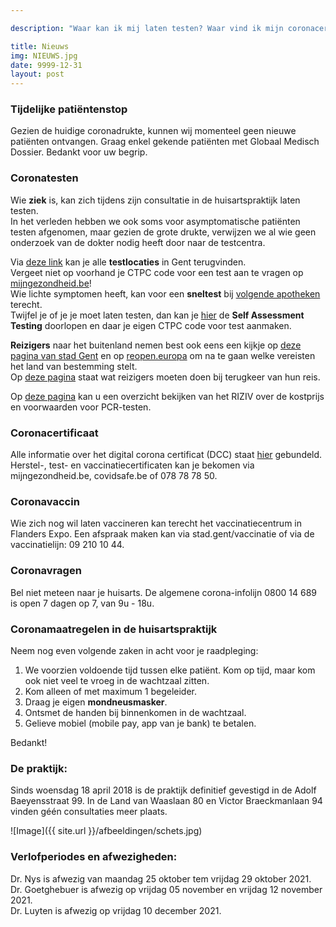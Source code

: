 ```yaml
---

description: "Waar kan ik mij laten testen? Waar vind ik mijn coronacertificaat? Welke zijn de laatste coronamaatregelen? Wanneer is mijn dokter in verlof?"

title: Nieuws
img: NIEUWS.jpg
date: 9999-12-31
layout: post
---
```


### Tijdelijke patiëntenstop
Gezien de huidige coronadrukte, kunnen wij momenteel geen nieuwe patiënten ontvangen. Graag enkel gekende patiënten met Globaal Medisch Dossier. Bedankt voor uw begrip.

### Coronatesten

Wie **ziek** is, kan zich tijdens zijn consultatie in de huisartspraktijk laten testen. <br>
In het verleden hebben we ook soms voor asymptomatische patiënten testen afgenomen, maar gezien de grote drukte, verwijzen we al wie geen onderzoek van de dokter nodig heeft door naar de testcentra. <br>

Via [deze link](https://stad.gent/nl/alles-over-corona-gent/testen-op-het-coronavirus-gent) kan je alle **testlocaties** in Gent terugvinden.<br>
Vergeet niet op voorhand je CTPC code voor een test aan te vragen op [mijngezondheid.be](https://www.mijngezondheid.belgie.be/#/)!<br>
Wie lichte symptomen heeft, kan voor een **sneltest** bij [volgende apotheken](https://www.apotheek.be/nl/apotheker/Pages/In-welke-apotheken-kan-ik-me-laten-testen-op-COVID.aspx) terecht. <br>
Twijfel je of je je moet laten testen, dan kan je [hier](https://sat.info-coronavirus.be/nl/formulier/sat) de **Self Assessment Testing** doorlopen en daar je eigen CTPC code voor test aanmaken.

**Reizigers** naar het buitenland nemen best ook eens een kijkje op [deze pagina van stad Gent](https://stad.gent/nl/alles-over-corona-gent/reizen-tijdens-corona) en op [reopen.europa](https://reopen.europa.eu/nl) om na te gaan welke vereisten het land van bestemming stelt.<br>
Op [deze pagina](https://www.info-coronavirus.be/nl/reizen/) staat wat reizigers moeten doen bij terugkeer van hun reis. <br>

Op [deze pagina](https://www.riziv.fgov.be/nl/nieuws/Paginas/vergoeding-pcr-test-zomer.aspx?utm_source=alert&utm_medium=email&utm_campaign=NL20210621)  kan u een overzicht bekijken van het RIZIV over de kostprijs en voorwaarden voor PCR-testen.

### Coronacertificaat
Alle informatie over het digital corona certificat (DCC) staat [hier](https://www.vlaanderen.be/covid-certificaat) gebundeld.<br>
Herstel-, test- en vaccinatiecertificaten kan je bekomen via mijngezondheid.be, covidsafe.be of 078 78 78 50.<br>

### Coronavaccin
Wie zich nog wil laten vaccineren kan terecht het vaccinatiecentrum in Flanders Expo. Een afspraak maken kan via stad.gent/vaccinatie of via de vaccinatielijn: 09 210 10 44.

### Coronavragen
Bel niet meteen naar je huisarts. De algemene corona-infolijn 0800 14 689 is open 7 dagen op 7, van 9u - 18u.
  
### Coronamaatregelen in de huisartspraktijk

Neem nog even volgende zaken in acht voor je raadpleging: <br>

1. We voorzien voldoende tijd tussen elke patiënt. Kom op tijd, maar kom ook niet veel te vroeg in de wachtzaal zitten. <br>
2. Kom alleen of met maximum 1 begeleider.<br>
3. Draag je eigen **mondneusmasker**.<br>
4. Ontsmet de handen bij binnenkomen in de wachtzaal.<br>
5. Gelieve mobiel (mobile pay, app van je bank) te betalen. <br>

Bedankt!<br>

### De praktijk:

Sinds woensdag 18 april 2018 is de praktijk definitief gevestigd in de Adolf Baeyensstraat 99. In de Land van Waaslaan 80 en Victor Braeckmanlaan 94 vinden géén consultaties meer plaats. <br>


![Image]({{ site.url }}/afbeeldingen/schets.jpg)



### Verlofperiodes en afwezigheden:
Dr. Nys is afwezig van maandag 25 oktober tem vrijdag 29 oktober 2021. <br>
Dr. Goetghebuer is afwezig op vrijdag 05 november en vrijdag 12 november 2021. <br>
Dr. Luyten is afwezig op vrijdag 10 december 2021.


